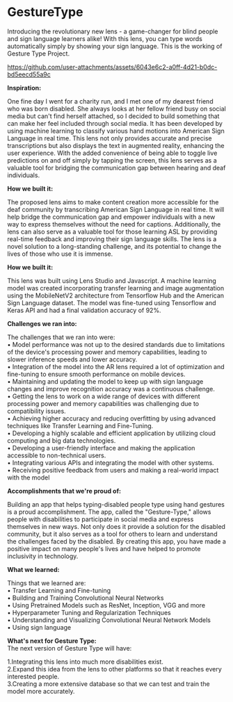 # GestureType
Introducing the revolutionary new lens - a game-changer for blind people and sign language learners alike! With this lens, you can type words automatically simply by showing your sign language.
This is the working of Gesture Type Project.

https://github.com/user-attachments/assets/6043e6c2-a0ff-4d21-b0dc-bd5eecd55a9c



**Inspiration:**<br />

One fine day I went for a charity run, and I met one of my dearest friend who was born disabled. She always looks at her fellow friend busy on social media but can't find herself attached, so I decided to build something that can make her feel included through social media. It has been developed by using machine learning to classify various hand motions into American Sign Language in real time. This lens not only provides accurate and precise transcriptions but also displays the text in augmented reality, enhancing the user experience. With the added convenience of being able to toggle live predictions on and off simply by tapping the screen, this lens serves as a valuable tool for bridging the communication gap between hearing and deaf individuals.

**How we built it:**

The proposed lens aims to make content creation more accessible for the deaf community by transcribing American Sign Language in real time. It will help bridge the communication gap and empower individuals with a new way to express themselves without the need for captions. Additionally, the lens can also serve as a valuable tool for those learning ASL by providing real-time feedback and improving their sign language skills. The lens is a novel solution to a long-standing challenge, and its potential to change the lives of those who use it is immense.

**How we built it:**<br />

This lens was built using Lens Studio and Javascript. A machine learning model was created incorporating transfer learning and image augmentation using the MobileNetV2 architecture from Tensorflow Hub and the American Sign Language dataset. The model was fine-tuned using Tensorflow and Keras API and had a final validation accuracy of 92%.

**Challenges we ran into:**<br />

The challenges that we ran into were:<br /> • Model performance was not up to the desired standards due to limitations of the device's processing power and memory capabilities, leading to slower inference speeds and lower accuracy. <br />• Integration of the model into the AR lens required a lot of optimization and fine-tuning to ensure smooth performance on mobile devices. <br />• Maintaining and updating the model to keep up with sign language changes and improve recognition accuracy was a continuous challenge. <br />• Getting the lens to work on a wide range of devices with different processing power and memory capabilities was challenging due to compatibility issues. <br />• Achieving higher accuracy and reducing overfitting by using advanced techniques like Transfer Learning and Fine-Tuning.<br /> • Developing a highly scalable and efficient application by utilizing cloud computing and big data technologies.<br /> • Developing a user-friendly interface and making the application accessible to non-technical users.<br /> • Integrating various APIs and integrating the model with other systems.<br /> • Receiving positive feedback from users and making a real-world impact with the model

**Accomplishments that we're proud of:** <br />

Building an app that helps typing-disabled people type using hand gestures is a proud accomplishment. The app, called the "Gesture-Type," allows people with disabilities to participate in social media and express themselves in new ways. Not only does it provide a solution for the disabled community, but it also serves as a tool for others to learn and understand the challenges faced by the disabled. By creating this app, you have made a positive impact on many people's lives and have helped to promote inclusivity in technology.

**What we learned:**<br />

Things that we learned are: <br />
• Transfer Learning and Fine-tuning<br /> • Building and Training Convolutional Neural Networks<br /> • Using Pretrained Models such as ResNet, Inception, VGG and more <br />• Hyperparameter Tuning and Regularization Techniques<br /> • Understanding and Visualizing Convolutional Neural Network Models<br /> • Using sign language

**What's next for Gesture Type:**<br />
The next version of Gesture Type will have:<br />

1.Integrating this lens into much more disabilities exist.<br />
2.Expand this idea from the lens to other platforms so that it reaches every interested people.<br />
3.Creating a more extensive database so that we can test and train the model more accurately.<br />
